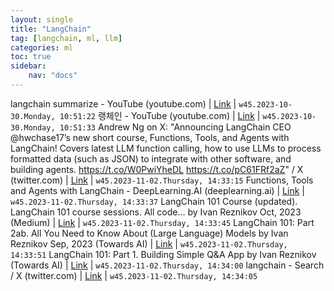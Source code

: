 ```yaml
---
layout: single
title: "LangChain"
tag: [langchain, ml, llm]
categories: ml
toc: true
sidebar:
    nav: "docs"
---
```


langchain summarize - YouTube (youtube.com) | [Link](https://www.youtube.com/results?search_query=langchain+summarize) | `w45.2023-10-30.Monday, 10:51:22`
랭체인 - YouTube (youtube.com) | [Link](https://www.youtube.com/results?search_query=%EB%9E%AD%EC%B2%B4%EC%9D%B8) | `w45.2023-10-30.Monday, 10:51:33`
Andrew Ng on X: "Announcing LangChain CEO @hwchase17’s new short course, Functions, Tools, and Agents with LangChain! Covers latest LLM function calling, how to use LLMs to process formatted data (such as JSON) to integrate with other software, and building agents. https://t.co/W0PwiYheDL https://t.co/pC61FRf2aZ" / X (twitter.com) | [Link](https://twitter.com/AndrewYNg/status/1717231975965319667) | `w45.2023-11-02.Thursday, 14:33:15`
Functions, Tools and Agents with LangChain - DeepLearning.AI (deeplearning.ai) | [Link](https://www.deeplearning.ai/short-courses/functions-tools-agents-langchain/) | `w45.2023-11-02.Thursday, 14:33:37`
LangChain 101 Course (updated). LangChain 101 course sessions. All code… by Ivan Reznikov Oct, 2023 (Medium) | [Link](https://medium.com/@ivanreznikov/langchain-101-course-updated-668f7b41d6cb) | `w45.2023-11-02.Thursday, 14:33:45`
LangChain 101: Part 2ab. All You Need to Know About (Large Language) Models by Ivan Reznikov Sep, 2023 (Towards AI) | [Link](https://pub.towardsai.net/langchain-101-part-2ab-all-you-need-to-know-about-large-language-models-3512ae41dfc3) | `w45.2023-11-02.Thursday, 14:33:51`
LangChain 101: Part 1. Building Simple Q&A App by Ivan Reznikov (Towards AI) | [Link](https://pub.towardsai.net/langchain-101-part-1-building-simple-q-a-app-90d9c4e815f3) | `w45.2023-11-02.Thursday, 14:34:00`
langchain - Search / X (twitter.com) | [Link](https://twitter.com/search?q=langchain&src=typed_query) | `w45.2023-11-02.Thursday, 14:34:05`
